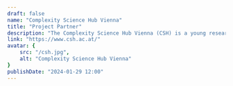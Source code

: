 ```yaml
---
draft: false
name: "Complexity Science Hub Vienna"
title: "Project Partner"
description: "The Complexity Science Hub Vienna (CSH) is a young research institute dedicated to the advancement of complex systems science through the pursuit of basic research and educational excellence. The CSH is a joint initiative of AIT, IIASA, Medical University of Vienna, TU Graz, TU Wien, and Vienna University of Economics and Business, and is financially supported by the City of Vienna."
link: "https://www.csh.ac.at/"
avatar: {
    src: "/csh.jpg",
    alt: "Complexity Science Hub Vienna"
}
publishDate: "2024-01-29 12:00"
---
```

